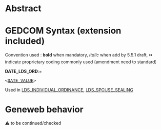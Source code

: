 ﻿# Abstract

# GEDCOM Syntax (extension included)
Convention used : **bold** when mandatory, _italic_ when add by 5.5.1 draft, &#x23E9; indicate proprietary coding commonly used (amendment need to standard)<br />

**DATE_LDS_ORD**:=
<pre>
&lt;<a href=Ged.DATE_VALUE.md>DATE_VALUE</a>&gt;
</pre>
Used in <a href=Ged.LDS_INDIVIDUAL_ORDINANCE.md>LDS_INDIVIDUAL_ORDINANCE</a>, <a href=Ged.LDS_SPOUSE_SEALING.md>LDS_SPOUSE_SEALING</a><br />

# Geneweb behavior


:warning: to be continued/checked

